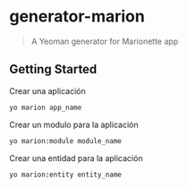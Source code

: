 # generator-marion

> A Yeoman generator for Marionette app


## Getting Started

Crear una aplicación

```bash
yo marion app_name
```

Crear un modulo para la aplicación

```bash
yo marion:module module_name
```

Crear una entidad para la aplicación

```bash
yo marion:entity entity_name
```
